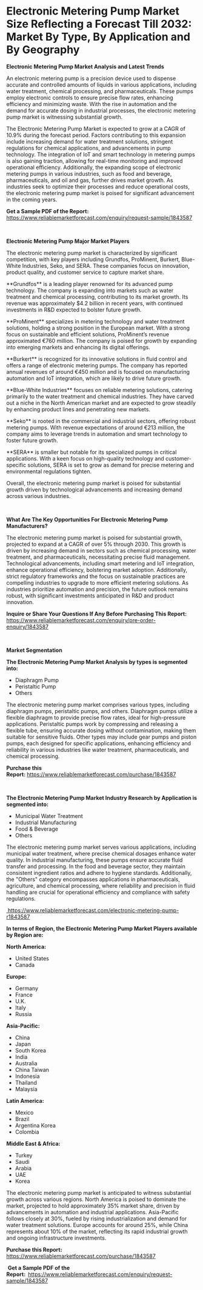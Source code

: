 <p><h1>Electronic Metering Pump Market Size Reflecting a Forecast Till 2032: Market By Type, By Application and By Geography</h1></p><p><strong>Electronic Metering Pump Market Analysis and Latest Trends</strong></p>
<p><p>An electronic metering pump is a precision device used to dispense accurate and controlled amounts of liquids in various applications, including water treatment, chemical processing, and pharmaceuticals. These pumps employ electronic controls to ensure precise flow rates, enhancing efficiency and minimizing waste. With the rise in automation and the demand for accurate dosing in industrial processes, the electronic metering pump market is witnessing substantial growth. </p><p>The Electronic Metering Pump Market is expected to grow at a CAGR of 10.9% during the forecast period. Factors contributing to this expansion include increasing demand for water treatment solutions, stringent regulations for chemical applications, and advancements in pump technology. The integration of IoT and smart technology in metering pumps is also gaining traction, allowing for real-time monitoring and improved operational efficiency. Additionally, the expanding scope of electronic metering pumps in various industries, such as food and beverage, pharmaceuticals, and oil and gas, further drives market growth. As industries seek to optimize their processes and reduce operational costs, the electronic metering pump market is poised for significant advancement in the coming years.</p></p>
<p><strong>Get a Sample PDF of the Report:&nbsp;</strong> <a href="https://www.reliablemarketforecast.com/enquiry/request-sample/1843587?utm_campaign=2603&utm_medium=2&utm_source=Github&utm_content=ia&utm_term=16042025&utm_id=electronic-metering-pump">https://www.reliablemarketforecast.com/enquiry/request-sample/1843587</a></p>
<p>&nbsp;</p>
<p><strong>Electronic Metering Pump Major Market Players</strong></p>
<p><p>The electronic metering pump market is characterized by significant competition, with key players including Grundfos, ProMinent, Burkert, Blue-White Industries, Seko, and SERA. These companies focus on innovation, product quality, and customer service to capture market share.</p><p>**Grundfos** is a leading player renowned for its advanced pump technology. The company is expanding into markets such as water treatment and chemical processing, contributing to its market growth. Its revenue was approximately $4.2 billion in recent years, with continued investments in R&D expected to bolster future growth.</p><p>**ProMinent** specializes in metering technology and water treatment solutions, holding a strong position in the European market. With a strong focus on sustainable and efficient solutions, ProMinent’s revenue approximated €760 million. The company is poised for growth by expanding into emerging markets and enhancing its digital offerings.</p><p>**Burkert** is recognized for its innovative solutions in fluid control and offers a range of electronic metering pumps. The company has reported annual revenues of around €450 million and is focused on manufacturing automation and IoT integration, which are likely to drive future growth.</p><p>**Blue-White Industries** focuses on reliable metering solutions, catering primarily to the water treatment and chemical industries. They have carved out a niche in the North American market and are expected to grow steadily by enhancing product lines and penetrating new markets.</p><p>**Seko** is rooted in the commercial and industrial sectors, offering robust metering pumps. With revenue expectations of around €213 million, the company aims to leverage trends in automation and smart technology to foster future growth.</p><p>**SERA** is smaller but notable for its specialized pumps in critical applications. With a keen focus on high-quality technology and customer-specific solutions, SERA is set to grow as demand for precise metering and environmental regulations tighten.</p><p>Overall, the electronic metering pump market is poised for substantial growth driven by technological advancements and increasing demand across various industries.</p></p>
<p>&nbsp;</p>
<p><strong>What Are The Key Opportunities For Electronic Metering Pump Manufacturers?</strong></p>
<p><p>The electronic metering pump market is poised for substantial growth, projected to expand at a CAGR of over 5% through 2030. This growth is driven by increasing demand in sectors such as chemical processing, water treatment, and pharmaceuticals, necessitating precise fluid management. Technological advancements, including smart metering and IoT integration, enhance operational efficiency, bolstering market adoption. Additionally, strict regulatory frameworks and the focus on sustainable practices are compelling industries to upgrade to more efficient metering solutions. As industries prioritize automation and precision, the future outlook remains robust, with significant investments anticipated in R&D and product innovation.</p></p>
<p><strong>Inquire or Share Your Questions If Any Before Purchasing This Report:</strong> <a href="https://www.reliablemarketforecast.com/enquiry/pre-order-enquiry/1843587?utm_campaign=2603&utm_medium=2&utm_source=Github&utm_content=ia&utm_term=16042025&utm_id=electronic-metering-pump">https://www.reliablemarketforecast.com/enquiry/pre-order-enquiry/1843587</a></p>
<p>&nbsp;</p>
<p><strong>Market Segmentation</strong></p>
<p><strong>The Electronic Metering Pump Market Analysis by types is segmented into:</strong></p>
<p><ul><li>Diaphragm Pump</li><li>Peristaltic Pump</li><li>Others</li></ul></p>
<p><p>The electronic metering pump market comprises various types, including diaphragm pumps, peristaltic pumps, and others. Diaphragm pumps utilize a flexible diaphragm to provide precise flow rates, ideal for high-pressure applications. Peristaltic pumps work by compressing and releasing a flexible tube, ensuring accurate dosing without contamination, making them suitable for sensitive fluids. Other types may include gear pumps and piston pumps, each designed for specific applications, enhancing efficiency and reliability in various industries like water treatment, pharmaceuticals, and chemical processing.</p></p>
<p><strong>Purchase this Report:&nbsp;</strong><a href="https://www.reliablemarketforecast.com/purchase/1843587?utm_campaign=2603&utm_medium=2&utm_source=Github&utm_content=ia&utm_term=16042025&utm_id=electronic-metering-pump">https://www.reliablemarketforecast.com/purchase/1843587</a></p>
<p>&nbsp;</p>
<p><strong>The Electronic Metering Pump Market Industry Research by Application is segmented into:</strong></p>
<p><ul><li>Municipal Water Treatment</li><li>Industrial Manufacturing</li><li>Food & Beverage</li><li>Others</li></ul></p>
<p><p>The electronic metering pump market serves various applications, including municipal water treatment, where precise chemical dosages enhance water quality. In industrial manufacturing, these pumps ensure accurate fluid transfer and processing. In the food and beverage sector, they maintain consistent ingredient ratios and adhere to hygiene standards. Additionally, the "Others" category encompasses applications in pharmaceuticals, agriculture, and chemical processing, where reliability and precision in fluid handling are crucial for operational efficiency and compliance with safety regulations.</p></p>
<p><a href="https://www.reliablemarketforecast.com/electronic-metering-pump-r1843587?utm_campaign=2603&utm_medium=2&utm_source=Github&utm_content=ia&utm_term=16042025&utm_id=electronic-metering-pump">&nbsp;https://www.reliablemarketforecast.com/electronic-metering-pump-r1843587</a></p>
<p><strong>In terms of Region, the Electronic Metering Pump Market Players available by Region are:</strong></p>
<p>
    <p> <strong> North America: </strong>
        <ul>
            <li>United States</li>
            <li>Canada</li>
        </ul>
        </p> 
    <p> <strong> Europe: </strong>
        <ul>
            <li>Germany</li>
            <li>France</li>
            <li>U.K.</li>
            <li>Italy</li>
            <li>Russia</li>
        </ul>
        </p> 
    <p> <strong> Asia-Pacific: </strong>
        <ul>
            <li>China</li>
            <li>Japan</li>
            <li>South Korea</li>
            <li>India</li>
            <li>Australia</li>
            <li>China Taiwan</li>
            <li>Indonesia</li>
            <li>Thailand</li>
            <li>Malaysia</li>
        </ul>
        </p> 
    <p> <strong> Latin America: </strong>
        <ul>
            <li>Mexico</li>
            <li>Brazil</li>
            <li>Argentina Korea</li>
            <li>Colombia</li>
        </ul>
        </p> 
    <p> <strong> Middle East & Africa: </strong>
        <ul>
            <li>Turkey</li>
            <li>Saudi</li>
            <li>Arabia</li>
            <li>UAE</li>
            <li>Korea</li>
        </ul>
    </p>
    </p>
<p><p>The electronic metering pump market is anticipated to witness substantial growth across various regions. North America is poised to dominate the market, projected to hold approximately 35% market share, driven by advancements in automation and industrial applications. Asia-Pacific follows closely at 30%, fueled by rising industrialization and demand for water treatment solutions. Europe accounts for around 25%, while China represents about 10% of the market, reflecting its rapid industrial growth and ongoing infrastructure investments.</p></p>
<p><strong>Purchase this Report: </strong><a href="https://www.reliablemarketforecast.com/purchase/1843587?utm_campaign=2603&utm_medium=2&utm_source=Github&utm_content=ia&utm_term=16042025&utm_id=electronic-metering-pump">https://www.reliablemarketforecast.com/purchase/1843587</a></p>
<p>&nbsp;<strong>Get a Sample PDF of the Report:&nbsp;&nbsp;</strong><a href="https://www.reliablemarketforecast.com/enquiry/request-sample/1843587?utm_campaign=2603&utm_medium=2&utm_source=Github&utm_content=ia&utm_term=16042025&utm_id=electronic-metering-pump">https://www.reliablemarketforecast.com/enquiry/request-sample/1843587</a></p>
<p><strong></strong></p>
<p><p></p><p></p><p></p></p>